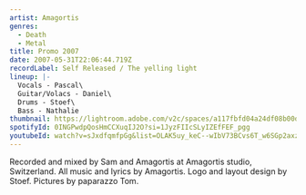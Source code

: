 ```yaml
---
artist: Amagortis
genres:
  - Death
  - Metal
title: Promo 2007
date: 2007-05-31T22:06:44.719Z
recordLabel: Self Released / The yelling light
lineup: |-
  Vocals - Pascal\
  Guitar/Volacs - Daniel\
  Drums - Stoef\
  Bass - Nathalie
thumbnail: https://lightroom.adobe.com/v2c/spaces/a117fbfd04a24df08b00dc7343422215/assets/ba2ce9cffc9d41cdeb14100250f970bc/revisions/1111d08f56a94d2ab34dd205fc703843/renditions/ba19f12f18348b5635cf4fb654831434
spotifyId: 0INGPwdpQosHmCCXuqIJ2O?si=1JyzFIIcSLyIZEfFEF_pgg
youtubeId: watch?v=sJxdfqmfpGg&list=OLAK5uy_keC--wIbV73BCvs6T_w6SGp2axzX_ECok
---
```

Recorded and mixed by Sam and Amagortis at Amagortis studio, Switzerland. All music and lyrics by Amagortis. Logo and layout design by Stoef. Pictures by paparazzo Tom.